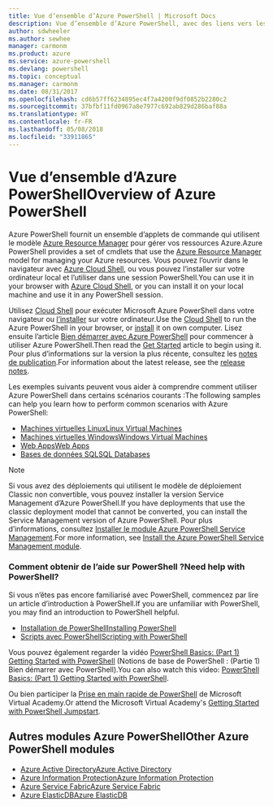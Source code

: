```yaml
---
title: Vue d’ensemble d’Azure PowerShell | Microsoft Docs
description: Vue d’ensemble d’Azure PowerShell, avec des liens vers les procédures d’installation et de configuration.
author: sdwheeler
ms.author: sewhee
manager: carmonm
ms.product: azure
ms.service: azure-powershell
ms.devlang: powershell
ms.topic: conceptual
ms.manager: carmonm
ms.date: 08/31/2017
ms.openlocfilehash: cd6b57ff6234895ec4f7a4200f9df0852b2280c2
ms.sourcegitcommit: 37bfbf11fd0967a8e7977c692ab829d286baf88a
ms.translationtype: HT
ms.contentlocale: fr-FR
ms.lasthandoff: 05/08/2018
ms.locfileid: "33911865"
---
```

# <a name="overview-of-azure-powershell"></a><span data-ttu-id="663be-103">Vue d’ensemble d’Azure PowerShell</span><span class="sxs-lookup"><span data-stu-id="663be-103">Overview of Azure PowerShell</span></span>

<span data-ttu-id="663be-104">Azure PowerShell fournit un ensemble d’applets de commande qui utilisent le modèle [Azure Resource Manager](/azure/azure-resource-manager/resource-group-overview) pour gérer vos ressources Azure.</span><span class="sxs-lookup"><span data-stu-id="663be-104">Azure PowerShell provides a set of cmdlets that use the [Azure Resource Manager](/azure/azure-resource-manager/resource-group-overview) model for managing your Azure resources.</span></span> <span data-ttu-id="663be-105">Vous pouvez l’ouvrir dans le navigateur avec [Azure Cloud Shell](/azure/cloud-shell/overview), ou vous pouvez l’installer sur votre ordinateur local et l’utiliser dans une session PowerShell.</span><span class="sxs-lookup"><span data-stu-id="663be-105">You can use it in your browser with [Azure Cloud Shell](/azure/cloud-shell/overview), or you can install it on your local machine and use it in any PowerShell session.</span></span>

<span data-ttu-id="663be-106">Utilisez [Cloud Shell](/azure/cloud-shell/overview) pour exécuter Microsoft Azure PowerShell dans votre navigateur ou [l’installer](install-azurerm-ps.md) sur votre ordinateur.</span><span class="sxs-lookup"><span data-stu-id="663be-106">Use the [Cloud Shell](/azure/cloud-shell/overview) to run the Azure PowerShell in your browser, or [install](install-azurerm-ps.md) it on own computer.</span></span> <span data-ttu-id="663be-107">Lisez ensuite l’article [Bien démarrer avec Azure PowerShell](get-started-azureps.md) pour commencer à utiliser Azure PowerShell.</span><span class="sxs-lookup"><span data-stu-id="663be-107">Then read the [Get Started](get-started-azureps.md) article to begin using it.</span></span> <span data-ttu-id="663be-108">Pour plus d’informations sur la version la plus récente, consultez les [notes de publication](release-notes-azureps.md).</span><span class="sxs-lookup"><span data-stu-id="663be-108">For information about the latest release, see the [release notes](release-notes-azureps.md).</span></span>

<span data-ttu-id="663be-109">Les exemples suivants peuvent vous aider à comprendre comment utiliser Azure PowerShell dans certains scénarios courants :</span><span class="sxs-lookup"><span data-stu-id="663be-109">The following samples can help you learn how to perform common scenarios with Azure PowerShell:</span></span>

* [<span data-ttu-id="663be-110">Machines virtuelles Linux</span><span class="sxs-lookup"><span data-stu-id="663be-110">Linux Virtual Machines</span></span>](/azure/virtual-machines/virtual-machines-linux-powershell-samples?toc=/powershell/azure/toc.json)
* [<span data-ttu-id="663be-111">Machines virtuelles Windows</span><span class="sxs-lookup"><span data-stu-id="663be-111">Windows Virtual Machines</span></span>](/azure/virtual-machines/virtual-machines-windows-powershell-samples?toc=/powershell/azure/toc.json)
* [<span data-ttu-id="663be-112">Web Apps</span><span class="sxs-lookup"><span data-stu-id="663be-112">Web Apps</span></span>](/azure/app-service-web/app-service-powershell-samples?toc=/powershell/azure/toc.json)
* [<span data-ttu-id="663be-113">Bases de données SQL</span><span class="sxs-lookup"><span data-stu-id="663be-113">SQL Databases</span></span>](/azure/sql-database/sql-database-powershell-samples?toc=/powershell/azure/toc.json)

> [!NOTE]
> <span data-ttu-id="663be-114">Si vous avez des déploiements qui utilisent le modèle de déploiement Classic non convertible, vous pouvez installer la version Service Management d’Azure PowerShell.</span><span class="sxs-lookup"><span data-stu-id="663be-114">If you have deployments that use the classic deployment model that cannot be converted, you can install the Service Management version of Azure PowerShell.</span></span> <span data-ttu-id="663be-115">Pour plus d’informations, consultez [Installer le module Azure PowerShell Service Management](/powershell/azure/servicemanagement/install-azure-ps).</span><span class="sxs-lookup"><span data-stu-id="663be-115">For more information, see [Install the Azure PowerShell Service Management module](/powershell/azure/servicemanagement/install-azure-ps).</span></span>


### <a name="need-help-with-powershell"></a><span data-ttu-id="663be-116">Comment obtenir de l’aide sur PowerShell ?</span><span class="sxs-lookup"><span data-stu-id="663be-116">Need help with PowerShell?</span></span>

<span data-ttu-id="663be-117">Si vous n’êtes pas encore familiarisé avec PowerShell, commencez par lire un article d’introduction à PowerShell.</span><span class="sxs-lookup"><span data-stu-id="663be-117">If you are unfamiliar with PowerShell, you may find an introduction to PowerShell helpful.</span></span>

* [<span data-ttu-id="663be-118">Installation de PowerShell</span><span class="sxs-lookup"><span data-stu-id="663be-118">Installing PowerShell</span></span>](/powershell/scripting/installing-windows-powershell)
* [<span data-ttu-id="663be-119">Scripts avec PowerShell</span><span class="sxs-lookup"><span data-stu-id="663be-119">Scripting with PowerShell</span></span>](/powershell/scripting/scripting-with-windows-powershell)

<span data-ttu-id="663be-120">Vous pouvez également regarder la vidéo [PowerShell Basics: (Part 1) Getting Started with PowerShell](https://channel9.msdn.com/Blogs/Taste-of-Premier/PowerShellBasicsPart1) (Notions de base de PowerShell : (Partie 1) Bien démarrer avec PowerShell).</span><span class="sxs-lookup"><span data-stu-id="663be-120">You can also watch this video: [PowerShell Basics: (Part 1) Getting Started with PowerShell](https://channel9.msdn.com/Blogs/Taste-of-Premier/PowerShellBasicsPart1).</span></span>

<span data-ttu-id="663be-121">Ou bien participer la [Prise en main rapide de PowerShell](https://mva.microsoft.com/liveevents/powershell-jumpstart) de Microsoft Virtual Academy.</span><span class="sxs-lookup"><span data-stu-id="663be-121">Or attend the Microsoft Virtual Academy's [Getting Started with PowerShell Jumpstart](https://mva.microsoft.com/liveevents/powershell-jumpstart).</span></span>

## <a name="other-azure-powershell-modules"></a><span data-ttu-id="663be-122">Autres modules Azure PowerShell</span><span class="sxs-lookup"><span data-stu-id="663be-122">Other Azure PowerShell modules</span></span>

* [<span data-ttu-id="663be-123">Azure Active Directory</span><span class="sxs-lookup"><span data-stu-id="663be-123">Azure Active Directory</span></span>](/powershell/azure/active-directory/)
* [<span data-ttu-id="663be-124">Azure Information Protection</span><span class="sxs-lookup"><span data-stu-id="663be-124">Azure Information Protection</span></span>](/powershell/azure/aip/)
* [<span data-ttu-id="663be-125">Azure Service Fabric</span><span class="sxs-lookup"><span data-stu-id="663be-125">Azure Service Fabric</span></span>](/powershell/azure/service-fabric/)
* [<span data-ttu-id="663be-126">Azure ElasticDB</span><span class="sxs-lookup"><span data-stu-id="663be-126">Azure ElasticDB</span></span>](/powershell/azure/elasticdbjobs/)
